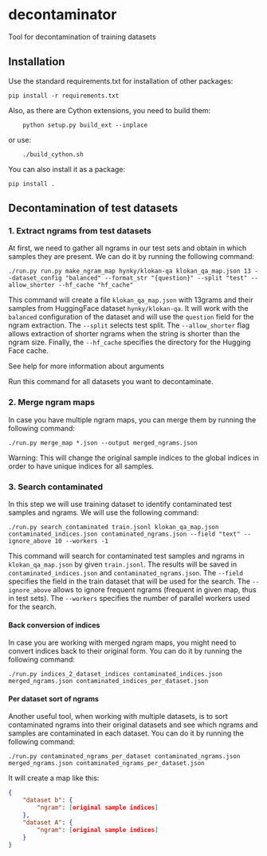 # decontaminator
Tool for decontamination of training datasets

## Installation
Use the standard requirements.txt for installation of other packages:

    pip install -r requirements.txt

Also, as there are Cython extensions, you need to build them:
    
        python setup.py build_ext --inplace

or use:
    
        ./build_cython.sh

You can also install it as a package:

    pip install .

## Decontamination of test datasets

### 1. Extract ngrams from test datasets

At first, we need to gather all ngrams in our test sets and obtain in which samples they are present. We can do it by running the following command:

    ./run.py run.py make_ngram_map hynky/klokan-qa klokan_qa_map.json 13 --dataset_config "balanced" --format_str "{question}" --split "test" --allow_shorter --hf_cache "hf_cache"

This command will create a file `klokan_qa_map.json` with 13grams and their samples from HuggingFace dataset `hynky/klokan-qa`. It will work with the `balanced` configuration of the dataset and will use the `question` field for the ngram extraction. The `--split` selects test split. The `--allow_shorter` flag allows extraction of shorter ngrams when the string is shorter than the ngram size.  Finally, the `--hf_cache` specifies the directory for the Hugging Face cache.

See help for more information about arguments

Run this command for all datasets you want to decontaminate.

### 2. Merge ngram maps

In case you have multiple ngram maps, you can merge them by running the following command:

    ./run.py merge_map *.json --output merged_ngrams.json

Warning: This will change the original sample indices to the global indices in order to have unique indices for all samples.

### 3. Search contaminated
In this step we will use training dataset to identify contaminated test samples and ngrams. We will use the following command:

    ./run.py search_contaminated train.jsonl klokan_qa_map.json contaminated_indices.json contaminated_ngrams.json --field "text" --ignore_above 10 --workers -1

This command will search for contaminated test samples and ngrams in `klokan_qa_map.json` by given `train.jsonl`. The results will be saved in `contaminated_indices.json` and `contaminated_ngrams.json`. The `--field` specifies the field in the train dataset that will be used for the search. The `--ignore_above` allows to ignore frequent ngrams (frequent in given map, thus in test sets). The `--workers` specifies the number of parallel workers used for the search.

#### Back conversion of indices
In case you are working with merged ngram maps, you might need to convert indices back to their original form. You can do it by running the following command:

    ./run.py indices_2_dataset_indices contaminated_indices.json merged_ngrams.json contaminated_indices_per_dataset.json

#### Per dataset sort of ngrams
Another useful tool, when working with multiple datasets, is to sort contaminated ngrams into their original datasets and see
which ngrams and samples are contaminated in each dataset. You can do it by running the following command:

    ./run.py contaminated_ngrams_per_dataset contaminated_ngrams.json merged_ngrams.json contaminated_ngrams_per_dataset.json

It will create a map like this:

```json
{
    "dataset b": {
        "ngram": [original sample indices]
    }, 
    "dataset A": {
        "ngram": [original sample indices]
    }
}
```
